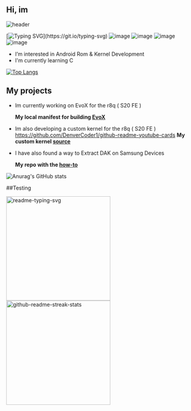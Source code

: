 ## Hi, im
![header](https://capsule-render.vercel.app/api?type=venom&height=300&color=gradient&text=@skye_pa1n&reversal=false&descAlign=28&descAlignY=49&section=header&textBg=false&fontSize=140&animation=twinkling)

[![Typing SVG](https://readme-typing-svg.demolab.com/?lines=wen+voLTE+for+aosp+smasnug?;gib+me+1m+antutu+custom+kramel.)](https://git.io/typing-svg)
![image](https://camo.githubusercontent.com/972c64401862d6b00d73b76042d183ed069e6bd2ec21992ce07331ef67547c2c/68747470733a2f2f696d672e736869656c64732e696f2f62616467652f416e64726f69642d3344444338343f7374796c653d666f722d7468652d6261646765266c6f676f3d616e64726f6964266c6f676f436f6c6f723d7768697465) 
![image](https://camo.githubusercontent.com/7e282220b8ec0dd29cf99be1c0f5e82d74a42bc84ed834ee6afd86b4bad3bfee/68747470733a2f2f696d672e736869656c64732e696f2f62616467652f6769746875622d2532333132313031312e7376673f7374796c653d666f722d7468652d6261646765266c6f676f3d676974687562266c6f676f436f6c6f723d7768697465)
![image](https://camo.githubusercontent.com/11d64424ce663bf853412b7c261b7a28be9f5e9679c85d42c7127992ab981eaf/68747470733a2f2f696d672e736869656c64732e696f2f62616467652f53616d73756e672d2532333134323841302e7376673f7374796c653d666f722d7468652d6261646765266c6f676f3d73616d73756e67266c6f676f436f6c6f723d7768697465)
![image](https://camo.githubusercontent.com/8f41682a178e57a174d0c6042e9cdb842c6329b24c34b2bf4206c25e933073a9/68747470733a2f2f696d672e736869656c64732e696f2f62616467652f54656c656772616d2d3243413545303f7374796c653d666f722d7468652d6261646765266c6f676f3d74656c656772616d266c6f676f436f6c6f723d7768697465)
- I’m interested in Android Rom & Kernel Development
- I'm currently learning C

[![Top Langs](https://github-readme-stats.vercel.app/api/top-langs/?username=skye-pa1n&&theme=github_dark&hide_border=true&layout=compact)](https://github.com/anuraghazra/github-readme-stats)


## My projects


- Im currently working on EvoX for the r8q ( S20 FE )
  
  **My local manifest for building [ EvoX](https://github.com/skye-pa1n/local_manifest)**


- Im also developing a custom kernel for the r8q ( S20 FE )
https://github.com/DenverCoder1/github-readme-youtube-cards
  **My custom kernel [ source ](https://github.com/skye-pa1n/not_r8q)**


- I have also found a way to Extract DAK on Samsung Devices
 
  **My repo with the [how-to](https://github.com/skye-pa1n/extract_dak_samsung)**

![Anurag's GitHub stats](https://github-readme-stats.vercel.app/api?username=skye-pa1n&&theme=github_dark&hide_border=true&layout=compact&show_icons=true)

##Testing
<p align="left">
    <a href="https://github.com/DenverCoder1/github-readme-streak-stats"><img width="278" src="https://denvercoder1-github-readme-stats.vercel.app/api/pin/?username=skye-pa1n&repo=not_r8q&theme=react&bg_color=1F222E&title_color=4B90E5&hide_border=true&icon_color=4B90E5&show_icons=false" alt="readme-typing-svg"></a>
    <a href="https://github.com/DenverCoder1/github-readme-streak-stats"><img width="278" src="https://denvercoder1-github-readme-stats.vercel.app/api/pin/?username=skye-pa1n&repo=local_manifest&theme=react&bg_color=1F222E&title_color=4B90E5&hide_border=true&icon_color=4B90E5&show_icons=false" alt="github-readme-streak-stats"></a>
<p align="left">

<!---
skye-pa1n/skye-pa1n is a ✨ special ✨ repository because its `README.md` (this file) appears on your GitHub profile.
You can click the Preview link to take a look at your changes.
--->
